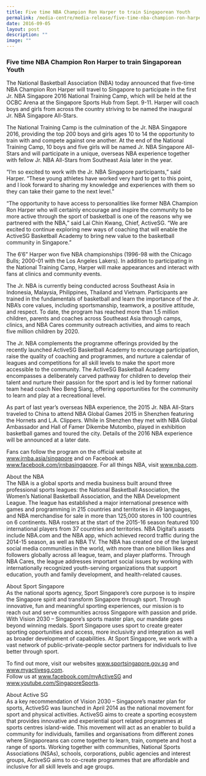 ```yaml
---
title: Five time NBA Champion Ron Harper to train Singaporean Youth
permalink: /media-centre/media-release/five-time-nba-champion-ron-harper-to-train-singaporean-youth/
date: 2016-09-05
layout: post
description: ""
image: ""
---
```

### **Five time NBA Champion Ron Harper to train Singaporean Youth**
The National Basketball Association (NBA) today announced that five-time NBA Champion Ron Harper will travel to Singapore to participate in the first Jr. NBA Singapore 2016 National Training Camp, which will be held at the OCBC Arena at the Singapore Sports Hub from Sept. 9-11. Harper will coach boys and girls from across the country striving to be named the inaugural Jr. NBA Singapore All-Stars.  
  
The National Training Camp is the culmination of the Jr. NBA Singapore 2016, providing the top 200 boys and girls ages 10 to 14 the opportunity to train with and compete against one another. At the end of the National Training Camp, 10 boys and five girls will be named Jr. NBA Singapore All-Stars and will participate in a unique, overseas NBA experience together with fellow Jr. NBA All-Stars from Southeast Asia later in the year.  
  
“I’m so excited to work with the Jr. NBA Singapore participants,” said Harper. “These young athletes have worked very hard to get to this point, and I look forward to sharing my knowledge and experiences with them so they can take their game to the next level.”  
  
“The opportunity to have access to personalities like former NBA Champion Ron Harper who will certainly encourage and inspire the community to be more active through the sport of basketball is one of the reasons why we partnered with the NBA,” said Lai Chin Kwang, Chief, ActiveSG. “We are excited to continue exploring new ways of coaching that will enable the ActiveSG Basketball Academy to bring new value to the basketball community in Singapore.”  
  
The 6’6” Harper won five NBA championships (1996-98 with the Chicago Bulls; 2000-01 with the Los Angeles Lakers). In addition to participating in the National Training Camp, Harper will make appearances and interact with fans at clinics and community events.  
  
The Jr. NBA is currently being conducted across Southeast Asia in Indonesia, Malaysia, Philippines, Thailand and Vietnam. Participants are trained in the fundamentals of basketball and learn the importance of the Jr. NBA’s core values, including sportsmanship, teamwork, a positive attitude, and respect. To date, the program has reached more than 1.5 million children, parents and coaches across Southeast Asia through camps, clinics, and NBA Cares community outreach activities, and aims to reach five million children by 2020.  
  
The Jr. NBA complements the programme offerings provided by the recently launched ActiveSG Basketball Academy to encourage participation, raise the quality of coaching and programmes, and nurture a calendar of leagues and competitions for all skill levels to make the sport more accessible to the community. The ActiveSG Basketball Academy encompasses a deliberately carved pathway for children to develop their talent and nurture their passion for the sport and is led by former national team head coach Neo Beng Siang, offering opportunities for the community to learn and play at a recreational level.  
  
As part of last year’s overseas NBA experience, the 2015 Jr. NBA All-Stars traveled to China to attend NBA Global Games 2015 in Shenzhen featuring the Hornets and L.A. Clippers. While in Shenzhen they met with NBA Global Ambassador and Hall of Famer Dikembe Mutombo, played in exhibition basketball games and toured the city. Details of the 2016 NBA experience will be announced at a later date.  
  
Fans can follow the program on the official website at www.jrnba.asia/singapore and on Facebook at www.facebook.com/jrnbasingapore. For all things NBA, visit www.nba.com.  
  
About the NBA  
The NBA is a global sports and media business built around three professional sports leagues: the National Basketball Association, the Women’s National Basketball Association, and the NBA Development League. The league has established a major international presence with games and programming in 215 countries and territories in 49 languages, and NBA merchandise for sale in more than 125,000 stores in 100 countries on 6 continents. NBA rosters at the start of the 2015-16 season featured 100 international players from 37 countries and territories. NBA Digital’s assets include NBA.com and the NBA app, which achieved record traffic during the 2014-15 season, as well as NBA TV. The NBA has created one of the largest social media communities in the world, with more than one billion likes and followers globally across all league, team, and player platforms. Through NBA Cares, the league addresses important social issues by working with internationally recognized youth-serving organizations that support education, youth and family development, and health-related causes.  
  
About Sport Singapore  
As the national sports agency, Sport Singapore’s core purpose is to inspire the Singapore spirit and transform Singapore through sport. Through innovative, fun and meaningful sporting experiences, our mission is to reach out and serve communities across Singapore with passion and pride. With Vision 2030 – Singapore’s sports master plan, our mandate goes beyond winning medals. Sport Singapore uses sport to create greater sporting opportunities and access, more inclusivity and integration as well as broader development of capabilities. At Sport Singapore, we work with a vast network of public-private-people sector partners for individuals to live better through sport.  
  
To find out more, visit our websites www.sportsingapore.gov.sg and www.myactivesg.com.  
Follow us at www.facebook.com/myActiveSG and www.youtube.com/SingaporeSports.  
  
About Active SG  
As a key recommendation of Vision 2030 – Singapore’s master plan for sports, ActiveSG was launched in April 2014 as the national movement for sport and physical activities. ActiveSG aims to create a sporting ecosystem that provides innovative and experiential sport related programmes at sports centres island-wide. This movement will act as an enabler to build a community for individuals, families and organisations from different zones where Singaporeans can come together to learn, train, compete and host a range of sports. Working together with communities, National Sports Associations (NSAs), schools, corporations, public agencies and interest groups, ActiveSG aims to co-create programmes that are affordable and inclusive for all skill levels and age groups.